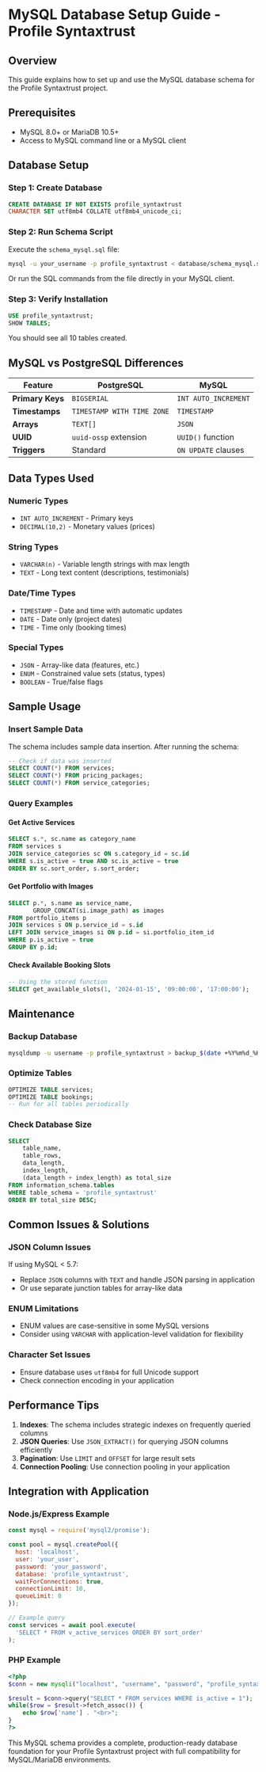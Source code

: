 # MySQL Database Setup Guide - Profile Syntaxtrust

## Overview
This guide explains how to set up and use the MySQL database schema for the Profile Syntaxtrust project.

## Prerequisites
- MySQL 8.0+ or MariaDB 10.5+
- Access to MySQL command line or a MySQL client

## Database Setup

### Step 1: Create Database
```sql
CREATE DATABASE IF NOT EXISTS profile_syntaxtrust
CHARACTER SET utf8mb4 COLLATE utf8mb4_unicode_ci;
```

### Step 2: Run Schema Script
Execute the `schema_mysql.sql` file:
```bash
mysql -u your_username -p profile_syntaxtrust < database/schema_mysql.sql
```

Or run the SQL commands from the file directly in your MySQL client.

### Step 3: Verify Installation
```sql
USE profile_syntaxtrust;
SHOW TABLES;
```

You should see all 10 tables created.

## MySQL vs PostgreSQL Differences

| Feature | PostgreSQL | MySQL |
|---------|------------|-------|
| **Primary Keys** | `BIGSERIAL` | `INT AUTO_INCREMENT` |
| **Timestamps** | `TIMESTAMP WITH TIME ZONE` | `TIMESTAMP` |
| **Arrays** | `TEXT[]` | `JSON` |
| **UUID** | `uuid-ossp` extension | `UUID()` function |
| **Triggers** | Standard | `ON UPDATE` clauses |

## Data Types Used

### **Numeric Types**
- `INT AUTO_INCREMENT` - Primary keys
- `DECIMAL(10,2)` - Monetary values (prices)

### **String Types**
- `VARCHAR(n)` - Variable length strings with max length
- `TEXT` - Long text content (descriptions, testimonials)

### **Date/Time Types**
- `TIMESTAMP` - Date and time with automatic updates
- `DATE` - Date only (project dates)
- `TIME` - Time only (booking times)

### **Special Types**
- `JSON` - Array-like data (features, etc.)
- `ENUM` - Constrained value sets (status, types)
- `BOOLEAN` - True/false flags

## Sample Usage

### **Insert Sample Data**
The schema includes sample data insertion. After running the schema:

```sql
-- Check if data was inserted
SELECT COUNT(*) FROM services;
SELECT COUNT(*) FROM pricing_packages;
SELECT COUNT(*) FROM service_categories;
```

### **Query Examples**

#### **Get Active Services**
```sql
SELECT s.*, sc.name as category_name
FROM services s
JOIN service_categories sc ON s.category_id = sc.id
WHERE s.is_active = true AND sc.is_active = true
ORDER BY sc.sort_order, s.sort_order;
```

#### **Get Portfolio with Images**
```sql
SELECT p.*, s.name as service_name,
       GROUP_CONCAT(si.image_path) as images
FROM portfolio_items p
JOIN services s ON p.service_id = s.id
LEFT JOIN service_images si ON p.id = si.portfolio_item_id
WHERE p.is_active = true
GROUP BY p.id;
```

#### **Check Available Booking Slots**
```sql
-- Using the stored function
SELECT get_available_slots(1, '2024-01-15', '09:00:00', '17:00:00');
```

## Maintenance

### **Backup Database**
```bash
mysqldump -u username -p profile_syntaxtrust > backup_$(date +%Y%m%d_%H%M%S).sql
```

### **Optimize Tables**
```sql
OPTIMIZE TABLE services;
OPTIMIZE TABLE bookings;
-- Run for all tables periodically
```

### **Check Database Size**
```sql
SELECT
    table_name,
    table_rows,
    data_length,
    index_length,
    (data_length + index_length) as total_size
FROM information_schema.tables
WHERE table_schema = 'profile_syntaxtrust'
ORDER BY total_size DESC;
```

## Common Issues & Solutions

### **JSON Column Issues**
If using MySQL < 5.7:
- Replace `JSON` columns with `TEXT` and handle JSON parsing in application
- Or use separate junction tables for array-like data

### **ENUM Limitations**
- ENUM values are case-sensitive in some MySQL versions
- Consider using `VARCHAR` with application-level validation for flexibility

### **Character Set Issues**
- Ensure database uses `utf8mb4` for full Unicode support
- Check connection encoding in your application

## Performance Tips

1. **Indexes**: The schema includes strategic indexes on frequently queried columns
2. **JSON Queries**: Use `JSON_EXTRACT()` for querying JSON columns efficiently
3. **Pagination**: Use `LIMIT` and `OFFSET` for large result sets
4. **Connection Pooling**: Use connection pooling in your application

## Integration with Application

### **Node.js/Express Example**
```javascript
const mysql = require('mysql2/promise');

const pool = mysql.createPool({
  host: 'localhost',
  user: 'your_user',
  password: 'your_password',
  database: 'profile_syntaxtrust',
  waitForConnections: true,
  connectionLimit: 10,
  queueLimit: 0
});

// Example query
const services = await pool.execute(
  'SELECT * FROM v_active_services ORDER BY sort_order'
);
```

### **PHP Example**
```php
<?php
$conn = new mysqli("localhost", "username", "password", "profile_syntaxtrust");

$result = $conn->query("SELECT * FROM services WHERE is_active = 1");
while($row = $result->fetch_assoc()) {
    echo $row['name'] . "<br>";
}
?>
```

This MySQL schema provides a complete, production-ready database foundation for your Profile Syntaxtrust project with full compatibility for MySQL/MariaDB environments.
